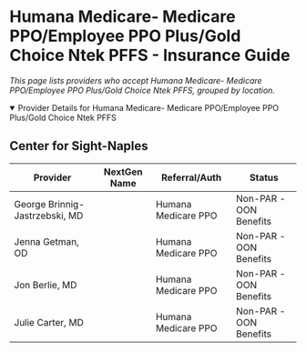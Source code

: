 # Humana Medicare- Medicare PPO/Employee PPO Plus/Gold Choice Ntek PFFS - Insurance Guide

*This page lists providers who accept Humana Medicare- Medicare PPO/Employee PPO Plus/Gold Choice Ntek PFFS, grouped by location.*

<details open><summary>Provider Details for Humana Medicare- Medicare PPO/Employee PPO Plus/Gold Choice Ntek PFFS</summary>

## Center for Sight-Naples

| Provider | NextGen Name | Referral/Auth | Status |
|----------|-------------|--------------|--------|
| George Brinnig-Jastrzebski, MD |  | Humana Medicare PPO | Non-PAR -OON Benefits |
| Jenna Getman, OD |  | Humana Medicare PPO | Non-PAR -OON Benefits |
| Jon Berlie, MD |  | Humana Medicare PPO | Non-PAR -OON Benefits |
| Julie Carter, MD |  | Humana Medicare PPO | Non-PAR -OON Benefits |

</details>

